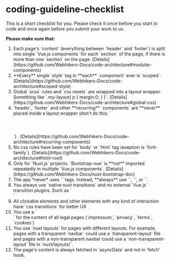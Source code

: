 # coding-guideline-checklist

This is a short checklist for you. Please check it once before you start to code and once again before you submit your work to us.

**Please make sure that:**

<ol>
  <li>
Each page's `content` (everything between `header` and `footer`) is split into single `Vue.js components` for each `section` of the page, if there is more than one `section` on the page. [Details](https://github.com/Webhikers-Docs/code-architecture#modular-components)  
  </li>
  <li>
**Every** single `style` tag in **each** `component` ever is `scoped`. [Details](https://github.com/Webhikers-Docs/code-architecture#scoped-style)  
  </li>
  <li>
Global `scss` rules and `css resets` are wrapped into a layout wrapper. Something like `.my-layout{ p { margin:0; } }`. [Details](https://github.com/Webhikers-Docs/code-architecture#global-css)  
  </li> 
  <li>
`header`, `footer` and other **recurring** `components` are **never** placed inside a layout wrapper (don't do this: `<div class=".my-layout"><header></header></div>`) . [Details](https://github.com/Webhikers-Docs/code-architecture#recurring-components)  
  </li>
  <li>
No css rules have been set for `body` or `html` tag (exeption is `font-family`). [Details](https://github.com/Webhikers-Docs/code-architecture#html-root)  
  </li>
   <li>
Only for `Nuxt.js` projects: `Bootstrap-vue` is **not** imported repeatedly in multiple `Vue.js components`. [Details](https://github.com/Webhikers-Docs/nuxt-bootstrap-doc)  
  </li>
  <li>
    The app *never* uses `<a></a>` tags. Instead, **always** use `<nuxt-link></nuxt-link>`, `<router-link></router-link>`, or `<b-link></b-link>`.
  </li>  
  <li>
    You always use `native nuxt transitions` and no external `Vue.js` transition plugins. Such as `<transition name="fade"><div v-if="true"></div></transition>`
  </li>
  <li>
    All clickable elements and other elements with any kind of interaction have `css transitions` for better UX
  </li>
  <li>
    You use a `<div class="container"></div>` for the content of all legal pages (`impressum`, `privacy`, `terms`, `cookies`)
  </li>
  <li>
    You use `nuxt layouts` for pages with different layouts. For example, pages with a transparent `navbar` could use a `transparent-layout` file and pages with a non-transparent navbar could use a `non-transparent-layout` file in `nuxt/layouts/`.
  </li>  
  <li>
    The page's content is always fetched in `asyncData` and not in 'fetch' hook.
  </li>
</ol>
